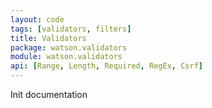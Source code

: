 ```yaml
---
layout: code
tags: [validators, filters]
title: Validators
package: watson.validators
module: watson.validators
api: [Range, Length, Required, RegEx, Csrf]
---
```


Init documentation